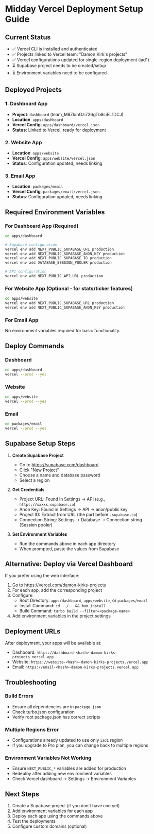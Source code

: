 # Midday Vercel Deployment Setup Guide

## Current Status

- ✅ Vercel CLI is installed and authenticated
- ✅ Projects linked to Vercel team: "Damon Kirk's projects"
- ✅ Vercel configurations updated for single-region deployment (iad1)
- ⏳ Supabase project needs to be created/setup
- ⏳ Environment variables need to be configured

## Deployed Projects

### 1. Dashboard App
- **Project**: `dashboard` (team_M8ZkinGzi726gTb8ciEL1DCJ)
- **Location**: `apps/dashboard`
- **Vercel Config**: `apps/dashboard/vercel.json`
- **Status**: Linked to Vercel, ready for deployment

### 2. Website App
- **Location**: `apps/website`
- **Vercel Config**: `apps/website/vercel.json`
- **Status**: Configuration updated, needs linking

### 3. Email App
- **Location**: `packages/email`
- **Vercel Config**: `packages/email/vercel.json`
- **Status**: Configuration updated, needs linking

## Required Environment Variables

### For Dashboard App (Required)
```bash
cd apps/dashboard

# Supabase configuration
vercel env add NEXT_PUBLIC_SUPABASE_URL production
vercel env add NEXT_PUBLIC_SUPABASE_ANON_KEY production
vercel env add NEXT_PUBLIC_SUPABASE_ID production
vercel env add DATABASE_SESSION_POOLER production

# API configuration
vercel env add NEXT_PUBLIC_API_URL production
```

### For Website App (Optional - for stats/ticker features)
```bash
cd apps/website
vercel env add NEXT_PUBLIC_SUPABASE_URL production
vercel env add NEXT_PUBLIC_SUPABASE_ANON_KEY production
```

### For Email App
No environment variables required for basic functionality.

## Deploy Commands

### Dashboard
```bash
cd apps/dashboard
vercel --prod --yes
```

### Website
```bash
cd apps/website
vercel --prod --yes
```

### Email
```bash
cd packages/email
vercel --prod --yes
```

## Supabase Setup Steps

1. **Create Supabase Project**
   - Go to https://supabase.com/dashboard
   - Click "New Project"
   - Choose a name and database password
   - Select a region

2. **Get Credentials**
   - Project URL: Found in Settings → API (e.g., `https://xxxxx.supabase.co`)
   - Anon Key: Found in Settings → API → anon/public key
   - Project ID: Extract from URL (the part before `.supabase.co`)
   - Connection String: Settings → Database → Connection string (Session pooler)

3. **Set Environment Variables**
   - Run the commands above in each app directory
   - When prompted, paste the values from Supabase

## Alternative: Deploy via Vercel Dashboard

If you prefer using the web interface:

1. Go to https://vercel.com/damon-kirks-projects
2. For each app, add the corresponding project
3. Configure:
   - Root Directory: `apps/dashboard`, `apps/website`, or `packages/email`
   - Install Command: `cd ../.. && bun install`
   - Build Command: `turbo build --filter=<package-name>`
4. Add environment variables in the project settings

## Deployment URLs

After deployment, your apps will be available at:
- Dashboard: `https://dashboard-<hash>-damon-kirks-projects.vercel.app`
- Website: `https://website-<hash>-damon-kirks-projects.vercel.app`
- Email: `https://email-<hash>-damon-kirks-projects.vercel.app`

## Troubleshooting

### Build Errors
- Ensure all dependencies are in `package.json`
- Check turbo.json configuration
- Verify root package.json has correct scripts

### Multiple Regions Error
- Configurations already updated to use only `iad1` region
- If you upgrade to Pro plan, you can change back to multiple regions

### Environment Variables Not Working
- Ensure `NEXT_PUBLIC_*` variables are added for production
- Redeploy after adding new environment variables
- Check Vercel dashboard → Settings → Environment Variables

## Next Steps

1. Create a Supabase project (if you don't have one yet)
2. Add environment variables for each app
3. Deploy each app using the commands above
4. Test the deployments
5. Configure custom domains (optional)


